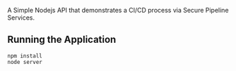 A Simple Nodejs API that demonstrates a CI/CD process via Secure Pipeline Services.

## Running the Application

```
npm install
node server
```
